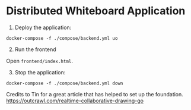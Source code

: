 # Distributed Whiteboard Application

1. Deploy the application:

```docker-compose -f ./compose/backend.yml uo```

2. Run the frontend

Open `frontend/index.html`.

3. Stop the application:

```docker-compose -f ./compose/backend.yml down```

Credits to Tin for a great article that has helped to set up the foundation.
https://outcrawl.com/realtime-collaborative-drawing-go
